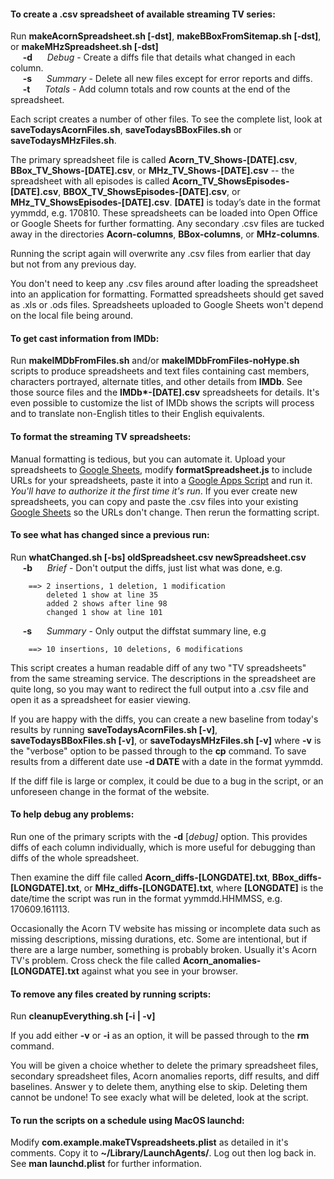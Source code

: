 #### To create a .csv spreadsheet of available streaming TV series:

Run **makeAcornSpreadsheet.sh [-dst]**, **makeBBoxFromSitemap.sh [-dst]**,
or **makeMHzSpreadsheet.sh [-dst]**  
&nbsp;&nbsp;&nbsp;&nbsp; 
**-d**
&nbsp;&nbsp;&nbsp;&nbsp;
_Debug_ - Create a diffs file that details what changed in each column.  
&nbsp;&nbsp;&nbsp;&nbsp;
**-s**
&nbsp;&nbsp;&nbsp;&nbsp;
_Summary_ - Delete all new files except for error reports and diffs.  
&nbsp;&nbsp;&nbsp;&nbsp;
**-t**
&nbsp;&nbsp;&nbsp;&nbsp;
_Totals_ - Add column totals and row counts at the end of the spreadsheet.  

Each script creates a number of other files. To see the complete list,
look at **saveTodaysAcornFiles.sh**, **saveTodaysBBoxFiles.sh** or
**saveTodaysMHzFiles.sh**.

The primary spreadsheet file is called **Acorn\_TV\_Shows-[DATE].csv**,
**BBox\_TV\_Shows-[DATE].csv**, or **MHz\_TV\_Shows-[DATE].csv** -- the
spreadsheet with all episodes is called
**Acorn\_TV\_ShowsEpisodes-[DATE].csv**,
**BBOX\_TV\_ShowsEpisodes-[DATE].csv**, or
**MHz\_TV\_ShowsEpisodes-[DATE].csv**. **[DATE]** is today’s date in the
format yymmdd, e.g. 170810.  These spreadsheets can be loaded into Open Office
or Google Sheets for further formatting. Any secondary .csv files are tucked
away in the directories **Acorn-columns**, **BBox-columns**, or
**MHz-columns**.

Running the script again will overwrite any .csv files from earlier
that day but not from any previous day.

You don't need to keep any .csv files around after loading the
spreadsheet into an application for formatting. Formatted spreadsheets
should get saved as .xls or .ods files. Spreadsheets uploaded to
Google Sheets won't depend on the local file being around.

#### To get cast information from IMDb:

Run **makeIMDbFromFiles.sh** and/or **makeIMDbFromFiles-noHype.sh** scripts to
produce spreadsheets and text files containing cast members, characters
portrayed, alternate titles, and other details from **IMDb**. See those source
files and the **IMDb\*-[DATE].csv** spreadsheets for details. It's even possible
to customize the list of IMDb shows the scripts will process and to translate
non-English titles to their English equivalents.

#### To format the streaming TV spreadsheets:

Manual formatting is tedious, but you can automate it. Upload your
spreadsheets to [Google Sheets](https://docs.google.com/spreadsheets/u/0/),
modify **formatSpreadsheet.js** to include URLs for your spreadsheets,
paste it into a [Google Apps Script](https://script.google.com) and
run it.  *You'll have to authorize it the first time it's run*. If
you ever create new spreadsheets, you can copy and paste the .csv
files into your existing [Google
Sheets](https://docs.google.com/spreadsheets/u/0/) so the URLs don't
change. Then rerun the formatting script.

#### To see what has changed since a previous run:

Run **whatChanged.sh [-bs] oldSpreadsheet.csv newSpreadsheet.csv**  
&nbsp;&nbsp;&nbsp;&nbsp;
**-b**
&nbsp;&nbsp;&nbsp;&nbsp;
_Brief_ - Don't output the diffs, just list what was done, e.g.
```
    ==> 2 insertions, 1 deletion, 1 modification
        deleted 1 show at line 35
        added 2 shows after line 98
        changed 1 show at line 101
```
&nbsp;&nbsp;&nbsp;&nbsp;
**-s**
&nbsp;&nbsp;&nbsp;&nbsp;
_Summary_ - Only output the diffstat summary line, e.g
```
    ==> 10 insertions, 10 deletions, 6 modifications
```

This script creates a human readable diff of any two "TV spreadsheets"
from the same streaming service. The descriptions in the spreadsheet
are quite long, so you may want to redirect the full output into a
.csv file and open it as a spreadsheet for easier viewing.

If you are happy with the diffs, you can create a new baseline from
today's results by running **saveTodaysAcornFiles.sh [-v]**,
**saveTodaysBBoxFiles.sh [-v]**,  or
**saveTodaysMHzFiles.sh [-v]** where **-v** is the "verbose" option
to be passed through to the **cp** command. To save results from a
different date use **-d DATE** with a date in the format yymmdd.

If the diff file is large or complex, it could be due to a bug in
the script, or an unforeseen change in the format of the website.

#### To help debug any problems:

Run one of the primary scripts with the **-d** [_debug]_ option. This
provides diffs of each column individually, which is more useful
for debugging than diffs of the whole spreadsheet.

Then examine the diff file called **Acorn_diffs-[LONGDATE].txt**,
**BBox_diffs-[LONGDATE].txt**,  or
**MHz_diffs-[LONGDATE].txt**, where **[LONGDATE]** is the date/time
the script was run in the format yymmdd.HHMMSS, e.g. 170609.161113.

Occasionally the Acorn TV website has missing or incomplete data
such as missing descriptions, missing durations, etc. Some are
intentional, but if there are a large number, something is probably
broken. Usually it's Acorn TV's problem. Cross check the file called 
**Acorn_anomalies-[LONGDATE].txt** against what you see in your browser.

#### To remove any files created by running scripts:

Run **cleanupEverything.sh [-i | -v]**

If you add either **-v** or **-i** as an option, it will be passed
through to the **rm** command.

You will be given a choice whether to delete the primary spreadsheet
files, secondary spreadsheet files, Acorn anomalies reports, diff
results, and diff baselines. Answer y to delete them, anything
else to skip. Deleting them cannot be undone! To see exacly what
will be deleted, look at the script.

#### To run the scripts on a schedule using MacOS launchd:

Modify **com.example.makeTVspreadsheets.plist** as detailed in it's
comments. Copy it to **~/Library/LaunchAgents/**. Log out then log
back in. See **man launchd.plist** for further information. 
